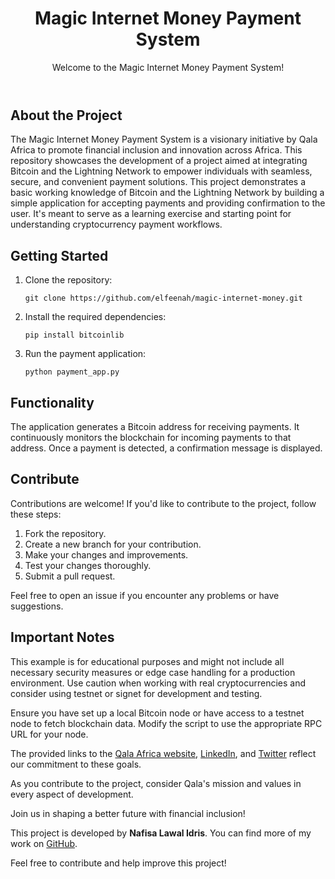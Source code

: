 <!DOCTYPE html>
<html lang="en">
<head>
</head>
<body>
    <header>
        <h1>Magic Internet Money Payment System</h1>
        <p>Welcome to the Magic Internet Money Payment System!</p>
    </header>
    <section id="about">
        <h2>About the Project</h2>
        <p>The Magic Internet Money Payment System is a visionary initiative by Qala Africa to promote financial inclusion and innovation across Africa. This repository showcases the development of a project aimed at integrating Bitcoin and the Lightning Network to empower individuals with seamless, secure, and convenient payment solutions. This project demonstrates a basic working knowledge of Bitcoin and the Lightning Network by building a simple application for accepting payments and providing confirmation to the user. It's meant to serve as a learning exercise and starting point for understanding cryptocurrency payment workflows.</p>
    </section>
    <section id="getting-started">
        <h2>Getting Started</h2>
        <ol>
            <li>Clone the repository:</li>
            <pre><code>git clone https://github.com/elfeenah/magic-internet-money.git</code></pre>
            <li>Install the required dependencies:</li>
            <pre><code>pip install bitcoinlib</code></pre>
            <li>Run the payment application:</li>
            <pre><code>python payment_app.py</code></pre>
        </ol>
    </section>
    <section id="functionality">
        <h2>Functionality</h2>
        <p>The application generates a Bitcoin address for receiving payments. It continuously monitors the blockchain for incoming payments to that address. Once a payment is detected, a confirmation message is displayed.</p>
    </section>
    <section id="contribute">
        <h2>Contribute</h2>
        <p>Contributions are welcome! If you'd like to contribute to the project, follow these steps:</p>
        <ol>
            <li>Fork the repository.</li>
            <li>Create a new branch for your contribution.</li>
            <li>Make your changes and improvements.</li>
            <li>Test your changes thoroughly.</li>
            <li>Submit a pull request.</li>
        </ol>
        <p>Feel free to open an issue if you encounter any problems or have suggestions.</p>
    </section>
    <section id="notes">
        <h2>Important Notes</h2>
        <p>This example is for educational purposes and might not include all necessary security measures or edge case handling for a production environment. Use caution when working with real cryptocurrencies and consider using testnet or signet for development and testing.</p>
        <p>Ensure you have set up a local Bitcoin node or have access to a testnet node to fetch blockchain data. Modify the script to use the appropriate RPC URL for your node.</p>
        <p>The provided links to the <a href="https://qala.dev/">Qala Africa website</a>, <a href="https://www.linkedin.com/company/qala-africa/">LinkedIn</a>, and <a href="https://twitter.com/QalaAfrica">Twitter</a> reflect our commitment to these goals.</p>
        <p>As you contribute to the project, consider Qala's mission and values in every aspect of development.</p>
    </section>
    <footer>
        <p>Join us in shaping a better future with financial inclusion!</p>
        <p>This project is developed by <strong>Nafisa Lawal Idris</strong>. You can find more of my work on <a href="https://github.com/elfeenah">GitHub</a>.</p>
        <p>Feel free to contribute and help improve this project!</p>
    </footer>
</body>
</html>
